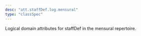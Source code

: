```yaml
---
desc: "att.staffDef.log.mensural"
type: "classSpec"
---
```


Logical domain attributes for staffDef in the mensural repertoire.